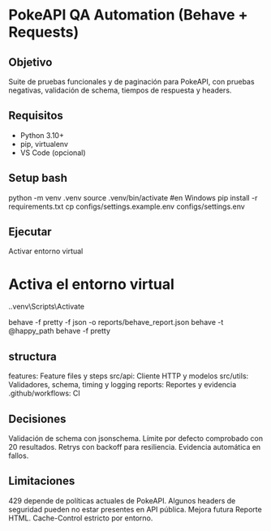 # PokeAPI QA Automation (Behave + Requests)

## Objetivo
Suite de pruebas funcionales y de paginación para PokeAPI, con pruebas negativas, validación de schema, tiempos de respuesta y headers.

## Requisitos
- Python 3.10+
- pip, virtualenv
- VS Code (opcional)

## Setup bash
python -m venv .venv
source .venv/bin/activate #en Windows
pip install -r requirements.txt
cp configs/settings.example.env configs/settings.env

## Ejecutar 

Activar entorno virtual 
# Activa el entorno virtual
.\.venv\Scripts\Activate


behave -f pretty -f json -o reports/behave_report.json 
behave -t @happy_path
behave -f pretty

## structura
features: Feature files y steps
src/api: Cliente HTTP y modelos
src/utils: Validadores, schema, timing y logging
reports: Reportes y evidencia
.github/workflows: CI

## Decisiones
Validación de schema con jsonschema.
Límite por defecto comprobado con 20 resultados.
Retrys con backoff para resiliencia.
Evidencia automática en fallos.

## Limitaciones
429 depende de políticas actuales de PokeAPI.
Algunos headers de seguridad pueden no estar presentes en API pública.
Mejora futura
Reporte HTML.
Cache-Control estricto por entorno.
